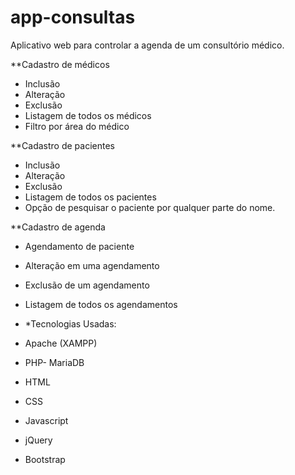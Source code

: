 # app-consultas
Aplicativo web para controlar a agenda de um consultório médico.

**Cadastro de médicos
* Inclusão
* Alteração
* Exclusão
* Listagem de todos os médicos
* Filtro por área do médico

**Cadastro de pacientes
* Inclusão
* Alteração
* Exclusão
* Listagem de todos os pacientes
* Opção de pesquisar o paciente por qualquer parte do nome.

**Cadastro de agenda
* Agendamento de paciente
* Alteração em uma agendamento
* Exclusão de um agendamento
* Listagem de todos os agendamentos


* *Tecnologias Usadas:

* Apache (XAMPP)
* PHP- MariaDB
* HTML
* CSS
* Javascript
* jQuery
* Bootstrap
